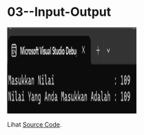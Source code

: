 # 03--Input-Output

<img src="https://github.com/RizkyKhapidsyah/03--Input-Output/blob/master/03--Input-Output/Screenshot/Screenshot%202025-05-04%20155624.png" alt="hasil" width="300" height="200">

Lihat <a href="https://github.com/RizkyKhapidsyah/03--Input-Output/blob/master/SourceCode.cpp">Source Code</a>.

